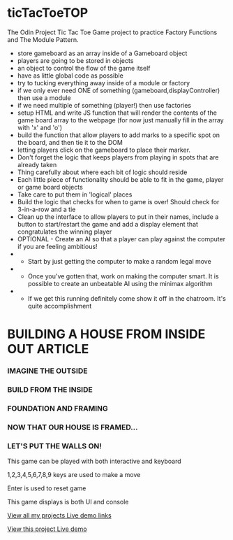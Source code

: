 # ticTacToeTOP

The Odin Project Tic Tac Toe Game project to practice Factory Functions and The Module Pattern.

- store gameboard as an array inside of a Gameboard object
- players are going to be stored in objects
- an object to control the flow of the game itself
- have as little global code as possible
- try to tucking everything away inside of a module or factory
- if we only ever need ONE of something (gameboard,displayController) then use a module
- if we need multiple of something (player!) then use factories
- setup HTML and write JS function that will render the contents of the game board array to the webpage (for now just manually fill in the array with 'x' and 'o')
- build the function that allow players to add marks to a specific spot on the board, and then tie it to the DOM
- letting players click on the gameboard to place their marker.
- Don't forget the logic that keeps players from playing in spots that are already taken
- Thing carefully about where each bit of logic should reside
- Each little piece of functionality should be able to fit in the game, player or game board objects
- Take care to put them in 'logical' places
- Build the logic that checks for when to game is over! Should check for 3-in-a-row and a tie
- Clean up the interface to allow players to put in their names, include a button to start/restart the game and add a display element that congratulates the winning player
- OPTIONAL - Create an AI so that a player can play against the computer if you are feeling ambitious!
- - Start by just getting the computer to make a random legal move
- - Once you've gotten that, work on making the computer smart. It is possible to create an unbeatable AI using the minimax algorithm
- - If we get this running definitely come show it off in the chatroom. It's quite accomplishment

# BUILDING A HOUSE FROM INSIDE OUT ARTICLE

### IMAGINE THE OUTSIDE

### BUILD FROM THE INSIDE

### FOUNDATION AND FRAMING

### NOW THAT OUR HOUSE IS FRAMED...

### LET'S PUT THE WALLS ON!

This game can be played with both interactive and keyboard

1,2,3,4,5,6,7,8,9 keys are used to make a move

Enter is used to reset game

This game displays is both UI and console

[View all my projects Live demo links](https://minhhoccode111.github.io/allProjectssLiveDemo/)

[View this project Live demo](https://minhhoccode111.github.io/ticTacToeTOP/)
